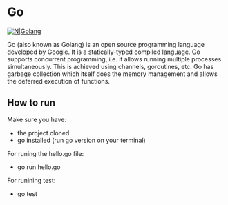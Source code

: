 # Go

[![N|Golang](https://miro.medium.com/fit/c/256/256/1*yh90bW8jL4f8pOTZTvbzqw.png)](https://golang.org/)

Go (also known as Golang) is an open source programming language developed by Google. It is a statically-typed compiled language. Go supports concurrent programming, i.e. it allows running multiple processes simultaneously. This is achieved using channels, goroutines, etc. Go has garbage collection which itself does the memory management and allows the deferred execution of functions.

## How to run

Make sure you have:

- the project cloned
- go installed (run go version on your terminal)

For runing the hello.go file:

- go run hello.go

For runining test:

- go test
